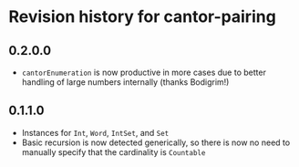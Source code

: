 # Revision history for cantor-pairing

## 0.2.0.0

- `cantorEnumeration` is now productive in more cases due to better handling of large numbers internally (thanks Bodigrim!)

## 0.1.1.0

- Instances for `Int`, `Word`, `IntSet`, and `Set`
- Basic recursion is now detected generically, so there is now no need to manually specify that the cardinality is `Countable`

